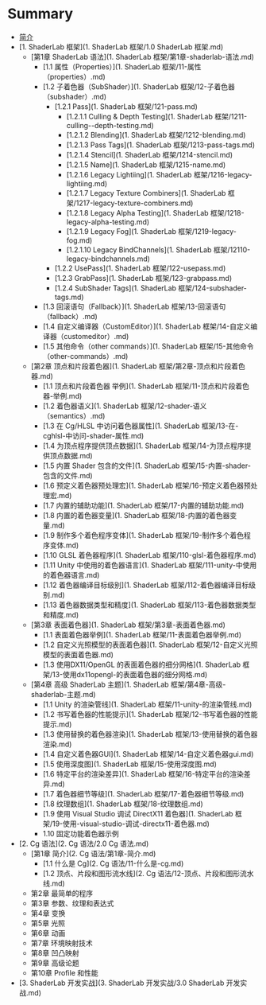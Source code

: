# Summary

* [简介](README.md)
* [1. ShaderLab 框架](1. ShaderLab 框架/1.0 ShaderLab 框架.md)
    * [第1章 ShaderLab 语法](1. ShaderLab 框架/第1章-shaderlab-语法.md)
        * [1.1 属性（Properties）](1. ShaderLab 框架/11-属性（properties）.md)
        * [1.2 子着色器（SubShader）](1. ShaderLab 框架/12-子着色器（subshader）.md)
            * [1.2.1 Pass](1. ShaderLab 框架/121-pass.md)
                * [1.2.1.1 Culling & Depth Testing](1. ShaderLab 框架/1211-culling--depth-testing.md)
                * [1.2.1.2 Blending](1. ShaderLab 框架/1212-blending.md)
                * [1.2.1.3 Pass Tags](1. ShaderLab 框架/1213-pass-tags.md)
                * [1.2.1.4 Stencil](1. ShaderLab 框架/1214-stencil.md)
                * [1.2.1.5 Name](1. ShaderLab 框架/1215-name.md)
                * [1.2.1.6 Legacy Lightiing](1. ShaderLab 框架/1216-legacy-lightiing.md)
                * [1.2.1.7 Legacy Texture Combiners](1. ShaderLab 框架/1217-legacy-texture-combiners.md)
                * [1.2.1.8 Legacy Alpha Testing](1. ShaderLab 框架/1218-legacy-alpha-testing.md)
                * [1.2.1.9 Legacy Fog](1. ShaderLab 框架/1219-legacy-fog.md)
                * [1.2.1.10 Legacy BindChannels](1. ShaderLab 框架/12110-legacy-bindchannels.md)
            * [1.2.2 UsePass](1. ShaderLab 框架/122-usepass.md)
            * [1.2.3 GrabPass](1. ShaderLab 框架/123-grabpass.md)
            * [1.2.4 SubShader Tags](1. ShaderLab 框架/124-subshader-tags.md)
        * [1.3 回滚语句（Fallback）](1. ShaderLab 框架/13-回滚语句（fallback）.md)
        * [1.4 自定义编译器（CustomEditor）](1. ShaderLab 框架/14-自定义编译器（customeditor）.md)
        * [1.5 其他命令（other commands）](1. ShaderLab 框架/15-其他命令（other-commands）.md)
    * [第2章 顶点和片段着色器](1. ShaderLab 框架/第2章-顶点和片段着色器.md)
        * [1.1 顶点和片段着色器 举例](1. ShaderLab 框架/11-顶点和片段着色器-举例.md)
        * [1.2 着色器语义](1. ShaderLab 框架/12-shader-语义（semantics）.md)
        * [1.3 在 Cg\/HLSL 中访问着色器属性](1. ShaderLab 框架/13-在-cghlsl-中访问-shader-属性.md)
        * [1.4 为顶点程序提供顶点数据](1. ShaderLab 框架/14-为顶点程序提供顶点数据.md)
        * [1.5 内置 Shader 包含的文件](1. ShaderLab 框架/15-内置-shader-包含的文件.md)
        * [1.6 预定义着色器预处理宏](1. ShaderLab 框架/16-预定义着色器预处理宏.md)
        * [1.7 内置的辅助功能](1. ShaderLab 框架/17-内置的辅助功能.md)
        * [1.8 内置的着色器变量](1. ShaderLab 框架/18-内置的着色器变量.md)
        * [1.9 制作多个着色程序变体](1. ShaderLab 框架/19-制作多个着色程序变体.md)
        * [1.10 GLSL 着色器程序](1. ShaderLab 框架/110-glsl-着色器程序.md)
        * [1.11 Unity 中使用的着色器语言](1. ShaderLab 框架/111-unity-中使用的着色器语言.md)
        * [1.12 着色器编译目标级别](1. ShaderLab 框架/112-着色器编译目标级别.md)
        * [1.13 着色器数据类型和精度](1. ShaderLab 框架/113-着色器数据类型和精度.md)
    * [第3章 表面着色器](1. ShaderLab 框架/第3章-表面着色器.md)
        * [1.1 表面着色器举例](1. ShaderLab 框架/11-表面着色器举例.md)
        * [1.2 自定义光照模型的表面着色器](1. ShaderLab 框架/12-自定义光照模型的表面着色器.md)
        * [1.3 使用DX11\/OpenGL 的表面着色器的细分网格](1. ShaderLab 框架/13-使用dx11opengl-的表面着色器的细分网格.md)
    * [第4章 高级 ShaderLab 主题](1. ShaderLab 框架/第4章-高级-shaderlab-主题.md)
        * [1.1 Unity 的渲染管线](1. ShaderLab 框架/11-unity-的渲染管线.md)
        * [1.2 书写着色器的性能提示](1. ShaderLab 框架/12-书写着色器的性能提示.md)
        * [1.3 使用替换的着色器渲染](1. ShaderLab 框架/13-使用替换的着色器渲染.md)
        * [1.4 自定义着色器GUI](1. ShaderLab 框架/14-自定义着色器gui.md)
        * [1.5 使用深度图](1. ShaderLab 框架/15-使用深度图.md)
        * [1.6 特定平台的渲染差异](1. ShaderLab 框架/16-特定平台的渲染差异.md)
        * [1.7 着色器细节等级](1. ShaderLab 框架/17-着色器细节等级.md)
        * [1.8 纹理数组](1. ShaderLab 框架/18-纹理数组.md)
        * [1.9 使用 Visual Studio 调试 DirectX11 着色器](1. ShaderLab 框架/19-使用-visual-studio-调试-directx11-着色器.md)
        * 1.10 固定功能着色器示例
* [2. Cg 语法](2. Cg 语法/2.0 Cg 语法.md)
    * [第1章 简介](2. Cg 语法/第1章-简介.md)
        * [1.1 什么是 Cg](2. Cg 语法/11-什么是-cg.md)
        * [1.2 顶点、片段和图形流水线](2. Cg 语法/12-顶点、片段和图形流水线.md)
    * 第2章 最简单的程序
    * 第3章 参数、纹理和表达式
    * 第4章 变换
    * 第5章 光照
    * 第6章 动画
    * 第7章 环境映射技术
    * 第8章 凹凸映射
    * 第9章 高级论题
    * 第10章 Profile 和性能
* [3. ShaderLab 开发实战](3. ShaderLab 开发实战/3.0 ShaderLab 开发实战.md)


